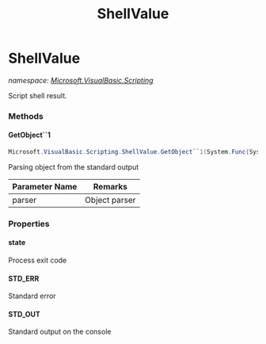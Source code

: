 ﻿---
title: ShellValue
---

# ShellValue
_namespace: [Microsoft.VisualBasic.Scripting](N-Microsoft.VisualBasic.Scripting.html)_

Script shell result.



### Methods

#### GetObject``1
```csharp
Microsoft.VisualBasic.Scripting.ShellValue.GetObject``1(System.Func{System.String,``0})
```
Parsing object from the standard output

|Parameter Name|Remarks|
|--------------|-------|
|parser|Object parser|



### Properties

#### state
Process exit code
#### STD_ERR
Standard error
#### STD_OUT
Standard output on the console
